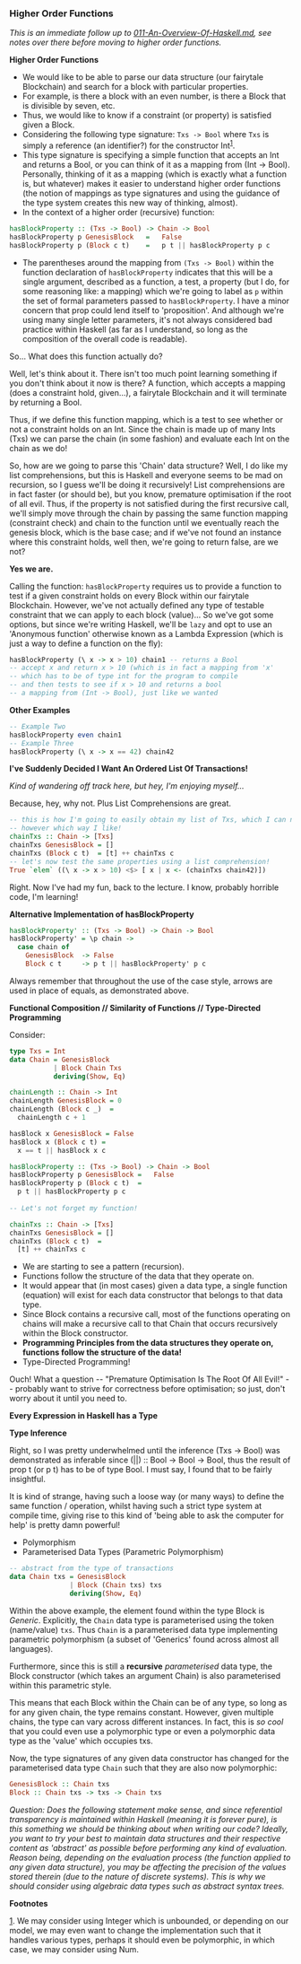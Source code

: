 ### Higher Order Functions

*This is an immediate follow up to [011-An-Overview-Of-Haskell.md](011-An-Overview-Of-Haskell.md), see notes over there before moving to higher order functions.*

**Higher Order Functions**

* We would like to be able to parse our data structure (our fairytale Blockchain) and search for a block with particular properties.
* For example, is there a block with an even number, is there a Block that is divisible by seven, etc.
* Thus, we would like to know if a constraint (or property) is satisfied given a Block.
* Considering the following type signature: ```Txs -> Bool``` where ```Txs``` is simply a reference (an identifier?) for the constructor Int<sup>[1](#1)</sup>.
* This type signature is specifying a simple function that accepts an Int and returns a Bool, or you can think of it as a mapping from (Int -> Bool). Personally, thinking of it as a mapping (which is exactly what a function is, but whatever) makes it easier to understand higher order functions (the notion of mappings as type signatures and using the guidance of the type system creates this new way of thinking, almost).
* In the context of a higher order (recursive) function:

```haskell
hasBlockProperty :: (Txs -> Bool) -> Chain -> Bool
hasBlockProperty p GenesisBlock   =   False
hasBlockProperty p (Block c t)    =   p t || hasBlockProperty p c
```

* The parentheses around the mapping from ```(Txs -> Bool)``` within the function declaration of ```hasBlockProperty``` indicates that this will be a single argument, described as a function, a test, a property (but I do, for some reasoning like: a mapping) which we're going to label as ```p``` within the set of formal parameters passed to ```hasBlockProperty```. I have a minor concern that prop could lend itself to 'proposition'. And although we're using many single letter parameters, it's not always considered bad practice within Haskell (as far as I understand, so long as the composition of the overall code is readable).

So... What does this function actually do?

Well, let's think about it. There isn't too much point learning something if you don't think about it now is there? A function, which accepts a mapping (does a constraint hold, given...), a fairytale Blockchain and it will terminate by returning a Bool.

Thus, if we define this function mapping, which is a test to see whether or not a constraint holds on an Int. Since the chain is made up of many Ints (Txs) we can parse the chain (in some fashion) and evaluate each Int on the chain as we do!

So, how are we going to parse this 'Chain' data structure? Well, I do like my list comprehensions, but this is Haskell and everyone seems to be mad on recursion, so I guess we'll be doing it recursively! List comprehensions are in fact faster (or should be), but you know, premature optimisation if the root of all evil. Thus, if the property is not satisfied during the first recursive call, we'll simply move through the chain by passing the same function mapping (constraint check) and chain to the function until we eventually reach the genesis block, which is the base case; and if we've not found an instance where this constraint holds, well then, we're going to return false, are we not?

**Yes we are.**

Calling the function: ```hasBlockProperty``` requires us to provide a function to test if a given constraint holds on every Block within our fairytale Blockchain. However, we've not actually defined any type of testable constraint that we can apply to each block (value)... So we've got some options, but since we're writing Haskell, we'll be ```lazy``` and opt to use an 'Anonymous function' otherwise known as a Lambda Expression (which is just a way to define a function on the fly):

```haskell
hasBlockProperty (\ x -> x > 10) chain1 -- returns a Bool
-- accept x and return x > 10 (which is in fact a mapping from 'x'
-- which has to be of type int for the program to compile
-- and then tests to see if x > 10 and returns a bool
-- a mapping from (Int -> Bool), just like we wanted
```

**Other Examples**

```haskell
-- Example Two
hasBlockProperty even chain1
-- Example Three
hasBlockProperty (\ x -> x == 42) chain42
```

**I've Suddenly Decided I Want An Ordered List Of Transactions!**

*Kind of wandering off track here, but hey, I'm enjoying myself...*

Because, hey, why not. Plus List Comprehensions are great.

```haskell
-- this is how I'm going to easily obtain my list of Txs, which I can now use
-- however which way I like!
chainTxs :: Chain -> [Txs]
chainTxs GenesisBlock = []
chainTxs (Block c t)  = [t] ++ chainTxs c
-- let's now test the same properties using a list comprehension!
True `elem` ((\ x -> x > 10) <$> [ x | x <- (chainTxs chain42)])
```

Right. Now I've had my fun, back to the lecture. I know, probably horrible code, I'm learning!

**Alternative Implementation of hasBlockProperty**

```haskell
hasBlockProperty' :: (Txs -> Bool) -> Chain -> Bool
hasBlockProperty' = \p chain ->
  case chain of
    GenesisBlock  -> False
    Block c t     -> p t || hasBlockProperty' p c
```

Always remember that throughout the use of the case style, arrows are used in place of equals, as demonstrated above.

**Functional Composition // Similarity of Functions // Type-Directed Programming**

Consider:

```haskell
type Txs = Int
data Chain = GenesisBlock
           | Block Chain Txs
           deriving(Show, Eq)

chainLength :: Chain -> Int
chainLength GenesisBlock = 0
chainLength (Block c _)  =
  chainLength c + 1

hasBlock x GenesisBlock = False
hasBlock x (Block c t) =
  x == t || hasBlock x c

hasBlockProperty :: (Txs -> Bool) -> Chain -> Bool
hasBlockProperty p GenesisBlock =   False
hasBlockProperty p (Block c t)  =   
  p t || hasBlockProperty p c
  
-- Let's not forget my function!

chainTxs :: Chain -> [Txs]
chainTxs GenesisBlock = []
chainTxs (Block c t)  = 
  [t] ++ chainTxs c

```

* We are starting to see a pattern (recursion).
* Functions follow the structure of the data that they operate on.
* It would appear that (in most cases) given a data type, a single function (equation) will exist for each data constructor that belongs to that data type.
* Since Block contains a recursive call, most of the functions operating on chains will make a recursive call to that Chain that occurs recursively within the Block constructor.
* **Programming Principles from the data structures they operate on, functions follow the structure of the data!**
* Type-Directed Programming!

Ouch! What a question -- "Premature Optimisation Is The Root Of All Evil!" -- probably want to strive for correctness before optimisation; so just, don't worry about it until you need to.

**Every Expression in Haskell has a Type**

**Type Inference**

Right, so I was pretty underwhelmed until the inference (Txs -> Bool) was demonstrated as inferable since (||) :: Bool -> Bool -> Bool, thus the result of prop t (or p t) has to be of type Bool. I must say, I found that to be fairly insightful.

It is kind of strange, having such a loose way (or many ways) to define the same function / operation, whilst having such a strict type system at compile time, giving rise to this kind of 'being able to ask the computer for help' is pretty damn powerful!

* Polymorphism
* Parameterised Data Types (Parametric Polymorphism)

```haskell
-- abstract from the type of transactions
data Chain txs = GenesisBlock
               | Block (Chain txs) txs
               deriving(Show, Eq)
```

Within the above example, the element found within the type Block is *Generic*. Explicitly, the ```Chain``` data type is parameterised using the token (name/value) ```txs```. Thus ```Chain``` is a parameterised data type implementing parametric polymorphism (a subset of 'Generics' found across almost all languages).

Furthermore, since this is still a **recursive** *parameterised* data type, the Block constructor (which takes an argument Chain) is also parameterised within this parametric style.

This means that each Block within the Chain can be of any type, so long as for any given chain, the type remains constant. However, given multiple chains, the type can vary across different instances. In fact, this is *so cool* that you could even use a polymorphic type or even a polymorphic data type as the 'value' which occupies txs.

Now, the type signatures of any given data constructor has changed for the parameterised data type ```Chain``` such that they are also now polymorphic:

```haskell
GenesisBlock :: Chain txs
Block :: Chain txs -> txs -> Chain txs
```

*Question: Does the following statement make sense, and since referential transparency is maintained within Haskell (meaning it is forever pure), is this something we should be thinking about when writing our code? Ideally, you want to try your best to maintain data structures and their respective content as 'abstract' as possible before performing any kind of evaluation. Reason being, depending on the evaluation process (the function applied to any given data structure), you may be affecting the precision of the values stored therein (due to the nature of discrete systems). This is why we should consider using algebraic data types such as abstract syntax trees.*

**Footnotes**

<a href="#1" id="1">1</a>. We may consider using Integer which is unbounded, or depending on our model, we may even want to change the implementation such that it handles various types, perhaps it should even be polymorphic, in which case, we may consider using Num.